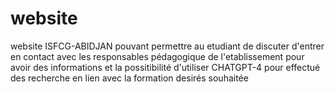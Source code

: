 # website
website ISFCG-ABIDJAN pouvant permettre au etudiant  de discuter d'entrer en contact avec les responsables pédagogique de l'etablissement pour avoir des informations et la possitibilité d'utiliser CHATGPT-4 pour  effectué des  recherche en lien avec la formation desirés souhaitée

